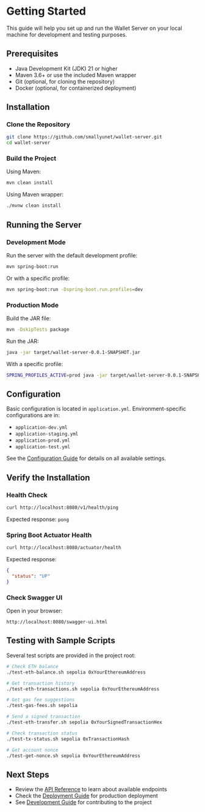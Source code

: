 # Getting Started

This guide will help you set up and run the Wallet Server on your local machine for development and testing purposes.

## Prerequisites

- Java Development Kit (JDK) 21 or higher
- Maven 3.6+ or use the included Maven wrapper
- Git (optional, for cloning the repository)
- Docker (optional, for containerized deployment)

## Installation

### Clone the Repository

```bash
git clone https://github.com/smallyunet/wallet-server.git
cd wallet-server
```

### Build the Project

Using Maven:

```bash
mvn clean install
```

Using Maven wrapper:

```bash
./mvnw clean install
```

## Running the Server

### Development Mode

Run the server with the default development profile:

```bash
mvn spring-boot:run
```

Or with a specific profile:

```bash
mvn spring-boot:run -Dspring-boot.run.profiles=dev
```

### Production Mode

Build the JAR file:

```bash
mvn -DskipTests package
```

Run the JAR:

```bash
java -jar target/wallet-server-0.0.1-SNAPSHOT.jar
```

With a specific profile:

```bash
SPRING_PROFILES_ACTIVE=prod java -jar target/wallet-server-0.0.1-SNAPSHOT.jar
```

## Configuration

Basic configuration is located in `application.yml`. Environment-specific configurations are in:

- `application-dev.yml`
- `application-staging.yml`
- `application-prod.yml`
- `application-test.yml`

See the [Configuration Guide](./configuration-guide.md) for details on all available settings.

## Verify the Installation

### Health Check

```bash
curl http://localhost:8080/v1/health/ping
```

Expected response: `pong`

### Spring Boot Actuator Health

```bash
curl http://localhost:8080/actuator/health
```

Expected response:
```json
{
  "status": "UP"
}
```

### Check Swagger UI

Open in your browser:
```
http://localhost:8080/swagger-ui.html
```

## Testing with Sample Scripts

Several test scripts are provided in the project root:

```bash
# Check ETH balance
./test-eth-balance.sh sepolia 0xYourEthereumAddress

# Get transaction history
./test-eth-transactions.sh sepolia 0xYourEthereumAddress

# Get gas fee suggestions
./test-gas-fees.sh sepolia

# Send a signed transaction
./test-eth-transfer.sh sepolia 0xYourSignedTransactionHex

# Check transaction status
./test-tx-status.sh sepolia 0xTransactionHash

# Get account nonce
./test-get-nonce.sh sepolia 0xYourEthereumAddress
```

## Next Steps

- Review the [API Reference](./api-reference.md) to learn about available endpoints
- Check the [Deployment Guide](./deployment-guide.md) for production deployment
- See [Development Guide](./development-guide.md) for contributing to the project
